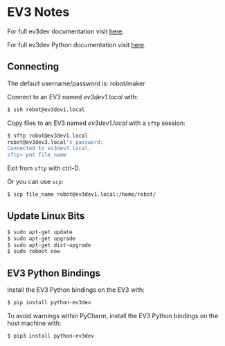 # EV3 Notes

For full ev3dev documentation visit 
[here](http://www.ev3dev.org).

For full ev3dev Python documentation visit 
[here](https://github.com/rhempel/ev3dev-lang-python).

## Connecting

The default username/password is: robot/maker

Connect to an EV3 named *ev3dev1.local* with:
```bash
$ ssh robot@ev3dev1.local
```

Copy files to an EV3 named *ev3dev1.local* with a `sftp` session:
```bash
$ sftp robot@ev3dev1.local
robot@ev3dev3.local's password: 
Connected to ev3dev3.local.
sftp> put file_name
```

Exit from `sftp` with ctrl-D.

Or you can use `scp`:
```bash
$ scp file_name robot@ev3dev1.local:/home/robot/
```

## Update Linux Bits

```bash
$ sudo apt-get update
$ sudo apt-get upgrade
$ sudo apt-get dist-upgrade
$ sudo reboot now
```

## EV3 Python Bindings

Install the EV3 Python bindings on the EV3 with:
```bash
$ pip install python-ev3dev
```

To avoid warnings within PyCharm, install the EV3 Python bindings on the 
host machine with:
 ```bash
 $ pip3 install python-ev3dev
 ```

